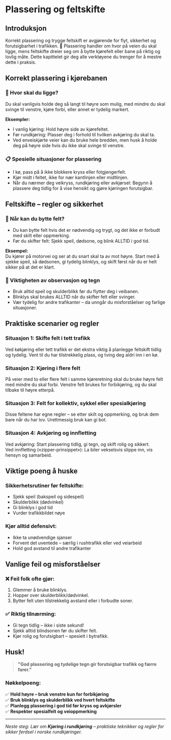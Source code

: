 # Plassering og feltskifte

## Introduksjon
Korrekt plassering og trygge feltskift er avgjørende for flyt, sikkerhet og forutsigbarhet i trafikken. 🚗 Plassering handler om hvor på veien du skal ligge, mens feltskifte dreier seg om å bytte kjørefelt eller bane på riktig og lovlig måte. Dette kapittelet gir deg alle verktøyene du trenger for å mestre dette i praksis.

## Korrekt plassering i kjørebanen

### 🔑 Hvor skal du ligge?
Du skal vanligvis holde deg så langt til høyre som mulig, med mindre du skal svinge til venstre, kjøre forbi, eller annet er tydelig markert.

**Eksempler:**
- I vanlig kjøring: Hold høyre side av kjørefeltet.
- Før rundkjøring: Plasser deg i forhold til hvilken avkjøring du skal ta.
- Ved enveiskjørte veier kan du bruke hele bredden, men husk å holde deg på høyre side hvis du ikke skal svinge til venstre.

### 📋 Spesielle situasjoner for plassering
- I kø, pass på å ikke blokkere kryss eller fotgjengerfelt.
- Kjør midt i feltet, ikke for nær kantlinjen eller midtlinjen.
- Når du nærmer deg veikryss, rundkjøring eller avkjørsel: Begynn å plassere deg tidlig for å vise hensikt og gjøre kjøringen forutsigbar.

## Feltskifte – regler og sikkerhet

### 🚦 Når kan du bytte felt?
- Du kan bytte felt hvis det er nødvendig og trygt, og det ikke er forbudt med skilt eller oppmerking.
- Før du skifter felt: Sjekk speil, dødsone, og blink ALLTID i god tid.

**Eksempel:**  
Du kjører på motorvei og ser at du snart skal ta av mot høyre. Start med å sjekke speil, så dødsonen, gi tydelig blinklys, og skift først når du er helt sikker på at det er klart.

### 👀 Viktigheten av observasjon og tegn
- Bruk alltid speil og skulderblikk før du flytter deg i veibanen.
- Blinklys skal brukes ALLTID når du skifter felt eller svinger.
- Vær tydelig for andre trafikanter – da unngår du misforståelser og farlige situasjoner.

## Praktiske scenarier og regler

### Situasjon 1: Skifte felt i tett trafikk
Ved køkjøring eller tett trafikk er det ekstra viktig å planlegge feltskift tidlig og tydelig. Vent til du har tilstrekkelig plass, og tving deg aldri inn i en kø.

### Situasjon 2: Kjøring i flere felt
På veier med to eller flere felt i samme kjøreretning skal du bruke høyre felt med mindre du skal forbi. Venstre felt brukes for forbikjøring, og du skal tilbake til høyre etterpå.

### Situasjon 3: Felt for kollektiv, sykkel eller spesialkjøring
Disse feltene har egne regler – se etter skilt og oppmerking, og bruk dem bare når du har lov. Urettmessig bruk kan gi bot.

### Situasjon 4: Avkjøring og innfletting
Ved avkjøring: Start plassering tidlig, gi tegn, og skift rolig og sikkert.  
Ved innfletting («zipper-prinsippet»): La biler vekselsvis slippe inn, vis hensyn og samarbeid.

## Viktige poeng å huske

### Sikkerhetsrutiner før feltskifte:
- Sjekk speil (bakspeil og sidespeil)
- Skulderblikk (dødvinkel)
- Gi blinklys i god tid
- Vurder trafikkbildet nøye

### Kjør alltid defensivt:
- Ikke ta unødvendige sjanser
- Forvent det uventede – særlig i rushtrafikk eller ved veiarbeid
- Hold god avstand til andre trafikanter

## Vanlige feil og misforståelser

### ❌ Feil folk ofte gjør:
1. Glemmer å bruke blinklys.
2. Hopper over skulderblikk/dødvinkel.
3. Bytter felt uten tilstrekkelig avstand eller i forbudte soner.

### ✅ Riktig tilnærming:
- Gi tegn tidlig – ikke i siste sekund!
- Sjekk alltid blindsonen før du skifter felt.
- Kjør rolig og forutsigbart – spesielt i bytrafikk.

## Husk!

> **"God plassering og tydelige tegn gir forutsigbar trafikk og færre farer."**

### Nøkkelpoeng:
✅ **Hold høyre – bruk venstre kun for forbikjøring**  
✅ **Bruk blinklys og skulderblikk ved hvert feltskifte**  
✅ **Planlegg plassering i god tid før kryss og avkjørsler**  
✅ **Respekter spesialfelt og veioppmerking**

---

*Neste steg: Lær om **Kjøring i rundkjøring** – praktiske teknikker og regler for sikker ferdsel i norske rundkjøringer.*